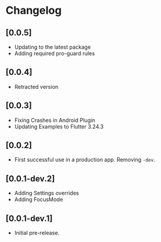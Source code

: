 # Changelog

## [0.0.5]

- Updating to the latest package
- Adding required pro-guard rules

## [0.0.4]

- Retracted version

## [0.0.3]

- Fixing Crashes in Android Plugin
- Updating Examples to Flutter 3.24.3

## [0.0.2]

- First successful use in a production app. Removing `-dev`.

## [0.0.1-dev.2]

- Adding Settings overrides
- Adding FocusMode


## [0.0.1-dev.1]

- Initial pre-release.
